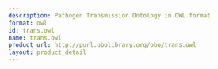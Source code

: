 ```yaml
---
description: Pathogen Transmission Ontology in OWL format
format: owl
id: trans.owl
name: trans.owl
product_url: http://purl.obolibrary.org/obo/trans.owl
layout: product_detail
---
```

